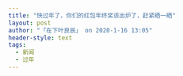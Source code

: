 ```yaml
---
title: "快过年了，你们的红包年终奖该出炉了，赶紧晒一晒"
layout: post
author: "「在下叶良辰」 on 2020-1-16 13:05"
header-style: text
tags:
  - 新闻
  - 过年
---
```


<head></head>
<body>
 <br>
</body>


